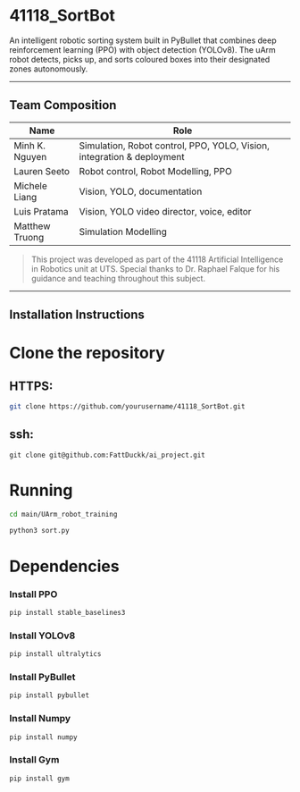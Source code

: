 # 41118_SortBot

An intelligent robotic sorting system built in PyBullet that combines deep reinforcement learning (PPO) with object detection (YOLOv8). The uArm robot detects, picks up, and sorts coloured boxes into their designated zones autonomously.

---

## Team Composition

| Name         | Role                     |
|--------------|--------------------------|
| Minh K. Nguyen  | Simulation, Robot control, PPO, YOLO, Vision, integration & deployment |
| Lauren Seeto | Robot control, Robot Modelling, PPO             |
| Michele Liang | Vision, YOLO, documentation            |
|Luis Pratama| Vision, YOLO video director, voice, editor|
|Matthew Truong| Simulation Modelling|

> This project was developed as part of the 41118 Artificial Intelligence in Robotics unit at UTS.
> Special thanks to Dr. Raphael Falque for his guidance and teaching throughout this subject.
---

## Installation Instructions


# Clone the repository
## HTTPS:
```bash
git clone https://github.com/yourusername/41118_SortBot.git
```
## ssh:
```
git clone git@github.com:FattDuckk/ai_project.git
```

# Running
```bash
cd main/UArm_robot_training
```
```bash
python3 sort.py
```


# Dependencies
### Install PPO 
```bash
pip install stable_baselines3
```

### Install YOLOv8 
```bash
pip install ultralytics
```

### Install PyBullet 
```bash
pip install pybullet
```

### Install Numpy
```bash
pip install numpy
```

### Install Gym
```bash
pip install gym
```
